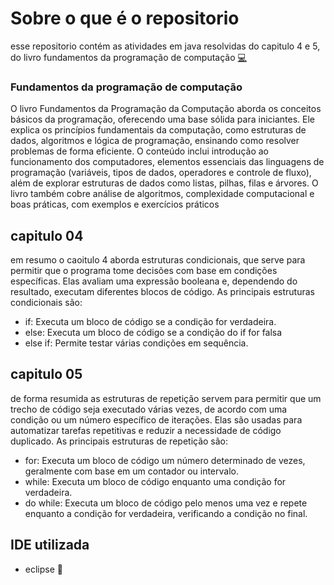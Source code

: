 # Sobre o que é o repositorio

esse repositorio contém as atividades em java resolvidas do capitulo 4 e 5, do livro fundamentos da programação de computação [💻](https://drive.google.com/file/d/1MWTShjGeyGTPoeVImLhxFDcUYBNt2bAB/view?usp=classroom_web&authuser=0)

### Fundamentos da programação de computação

O livro Fundamentos da Programação da Computação aborda os conceitos básicos da programação, oferecendo uma base sólida para iniciantes. Ele explica os princípios fundamentais da computação, como estruturas de dados, algoritmos e lógica de programação, ensinando como resolver problemas de forma eficiente. O conteúdo inclui introdução ao funcionamento dos computadores, elementos essenciais das linguagens de programação (variáveis, tipos de dados, operadores e controle de fluxo), além de explorar estruturas de dados como listas, pilhas, filas e árvores. O livro também cobre análise de algoritmos, complexidade computacional e boas práticas, com exemplos e exercícios práticos

## capitulo 04

em resumo o caoitulo 4 aborda estruturas condicionais, que serve para permitir que o programa tome decisões com base em condições específicas. Elas avaliam uma expressão booleana e, dependendo do resultado, executam diferentes blocos de código. As principais estruturas condicionais são:

- if: Executa um bloco de código se a condição for verdadeira.
- else: Executa um bloco de código se a condição do if for falsa
- else if:  Permite testar várias condições em sequência.

## capitulo 05

de forma resumida as estruturas de repetição servem para permitir que um trecho de código seja executado várias vezes, de acordo com uma condição ou um número específico de iterações. Elas são usadas para automatizar tarefas repetitivas e reduzir a necessidade de código duplicado. As principais estruturas de repetição são:

- for:  Executa um bloco de código um número determinado de vezes, geralmente com base em um contador ou intervalo.
- while: Executa um bloco de código enquanto uma condição for verdadeira.
- do while: Executa um bloco de código pelo menos uma vez e repete enquanto a condição for verdadeira, verificando a condição no final.

## IDE utilizada

- eclipse 🌙
